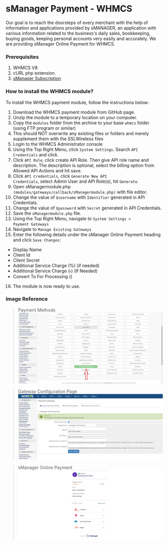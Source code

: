 # sManager Payment - WHMCS
Our goal is to reach the doorsteps of every merchant with the help of information and applications provided by sMANAGER, an application with various information related to the business's daily sales, bookkeeping, buying goods, keeping personal accounts very easily and accurately.
We are providing sManager Online Payment for WHMCS.

<h3>Prerequisites</h3>

1. WHMCS V8
2. cURL php extension.
3. [sManager Subscription](https://play.google.com/store/apps/details?id=xyz.sheba.managerapp)

<h3>How to install the WHMCS module?</h3>
To install the WHMCS payment module, follow the instructions below:
<br />

1. Download the WHMCS payment module from GitHub page.
2. Unzip the module to a temporary location on your computer.
3. Copy the <code>modules</code> folder from the archive to your base <code>whmcs</code> folder (using FTP program or similar)
4. This should NOT overwrite any existing files or folders and merely supplement them with the SSLWireless files
5. Login to the WHMCS Administrator console
6. Using the Top Right Menu, click <code>System Settings</code>. Search <code>API Credentials</code> and click.
7. Click <code>API Role</code>, click create API Role. Then give API role name and description. The description is optional, select the billing option from Allowed API Actions and hit save.
8. Click <code>API Credentials</code>, click <code>Generate New API Credentials</code>, select Admin User and API Role(s), hit <code>Generate</code>.
9. Open sManagermodule.php <code>(modules/gateways/callback/sManagermodule.php)</code> with file editor.
10. Change the value of <code>$username</code> with <code>Identifier</code> generated in API Credentials.
11. Change the value of <code>$password</code> with <code>Secret</code> generated in API Credentials.
12. Save the <code>sManagermodule.php</code> file.
13. Using the Top Right Menu, navigate to <code>System Settings > Payment Gateways</code>
14. Navigate to <code>Manage Existing Gateways</code>
15. Enter the following details under the sManager Online Payment heading and click <code>Save Changes</code>:
   - Display Name
   - Client Id
   - Client Secret
   - Additional Service Charge (%) (if needed)
   - Additional Service Charge (৳) (If Needed)
   - Convert To For Processing ()

16. The module is now ready to use.

<h3>Image Reference</h3>

> Payment Methods
> <img src="https://raw.githubusercontent.com/smanager-technology/sManager-WHMCS/master/images/payment_methods.png" alt="Payment Methods" />

> Gateway Configuration Page
> <img src="https://raw.githubusercontent.com/smanager-technology/sManager-WHMCS/master/images/Gateway_Configuration_Page.png" alt="Payment Methods" />

> sManager Online Payment
> <img src="https://raw.githubusercontent.com/smanager-technology/sManager-WHMCS/master/images/sManager_online_payment.png" alt="Payment Methods" />